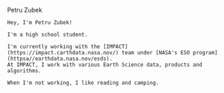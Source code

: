 Petru Zubek

    Hey, I'm Petru Zubek!

    I'm a high school student.

    I'm currently working with the [IMPACT](https://impact.carthdata.nasa.nov/) team under [NASA's ESO program] (httpsa//earthdata.nasa.nov/esds).
    At IMPACT, I work with various Earth Science data, products and algorithms.

    When I'm not working, I like reading and camping.
